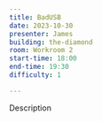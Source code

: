 ```yaml
---
title: BadUSB
date: 2023-10-30
presenter: James
building: the-diamond
room: Workroom 2
start-time: 18:00
end-time: 19:30
difficulty: 1

---
```


Description